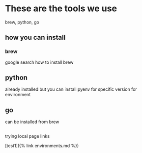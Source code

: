 # These are the tools we use
brew, python, go

## how you can install
### brew
google search how to install brew

## python
already installed but you can install pyenv for specific version for environment

## go
can be installed from brew

##
trying local page links

[test1]({% link environments.md %})
<!-- [test2]({{ site.baseurl }}{% link environments.md })
[test3]({{ site.baseurl }}/onboard/{% link environments.md })
[test4]({{ site.url }}{{ site.baseurl }}{% link environments.md %}) -->
